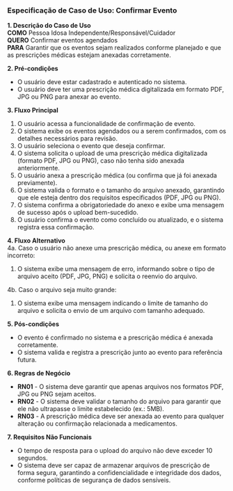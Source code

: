 ### Especificação de Caso de Uso: Confirmar Evento

**1. Descrição do Caso de Uso**  
**COMO** Pessoa Idosa Independente/Responsável/Cuidador  
**QUERO** Confirmar eventos agendados  
**PARA** Garantir que os eventos sejam realizados conforme planejado e que as prescrições médicas estejam anexadas corretamente.

**2. Pré-condições**  
- O usuário deve estar cadastrado e autenticado no sistema.  
- O usuário deve ter uma prescrição médica digitalizada em formato PDF, JPG ou PNG para anexar ao evento.

**3. Fluxo Principal**  
1. O usuário acessa a funcionalidade de confirmação de evento.  
2. O sistema exibe os eventos agendados ou a serem confirmados, com os detalhes necessários para revisão.  
3. O usuário seleciona o evento que deseja confirmar.  
4. O sistema solicita o upload de uma prescrição médica digitalizada (formato PDF, JPG ou PNG), caso não tenha sido anexada anteriormente.  
5. O usuário anexa a prescrição médica (ou confirma que já foi anexada previamente).  
6. O sistema valida o formato e o tamanho do arquivo anexado, garantindo que ele esteja dentro dos requisitos especificados (PDF, JPG ou PNG).  
7. O sistema confirma a obrigatoriedade do anexo e exibe uma mensagem de sucesso após o upload bem-sucedido.  
8. O usuário confirma o evento como concluído ou atualizado, e o sistema registra essa confirmação.

**4. Fluxo Alternativo**  
4a. Caso o usuário não anexe uma prescrição médica, ou anexe em formato incorreto:  
   1. O sistema exibe uma mensagem de erro, informando sobre o tipo de arquivo aceito (PDF, JPG, PNG) e solicita o reenvio do arquivo.  

4b. Caso o arquivo seja muito grande:  
   1. O sistema exibe uma mensagem indicando o limite de tamanho do arquivo e solicita o envio de um arquivo com tamanho adequado.

**5. Pós-condições**  
- O evento é confirmado no sistema e a prescrição médica é anexada corretamente.  
- O sistema valida e registra a prescrição junto ao evento para referência futura.

**6. Regras de Negócio**  
- **RN01** - O sistema deve garantir que apenas arquivos nos formatos PDF, JPG ou PNG sejam aceitos.  
- **RN02** - O sistema deve validar o tamanho do arquivo para garantir que ele não ultrapasse o limite estabelecido (ex.: 5MB).  
- **RN03** - A prescrição médica deve ser anexada ao evento para qualquer alteração ou confirmação relacionada a medicamentos.

**7. Requisitos Não Funcionais**  
- O tempo de resposta para o upload do arquivo não deve exceder 10 segundos.  
- O sistema deve ser capaz de armazenar arquivos de prescrição de forma segura, garantindo a confidencialidade e integridade dos dados, conforme políticas de segurança de dados sensíveis.